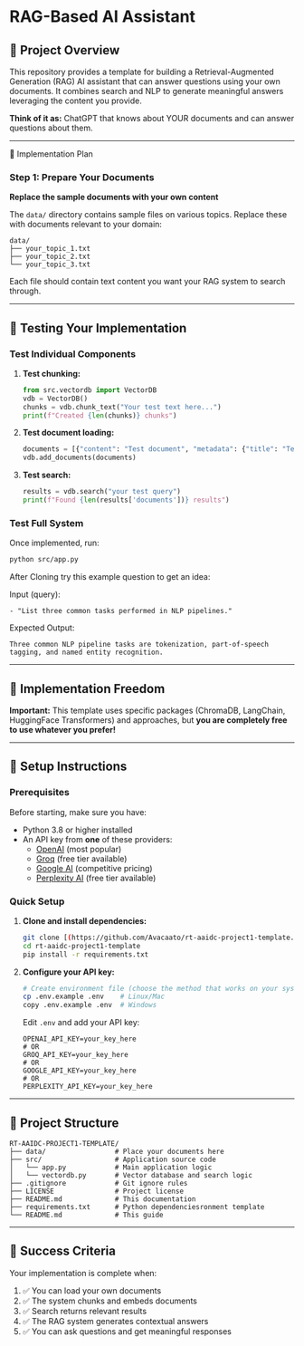 # RAG-Based AI Assistant 

## 🤖 Project Overview

This repository provides a template for building a Retrieval-Augmented Generation (RAG) AI assistant that can answer questions using your own documents.
It combines search and NLP to generate meaningful answers leveraging the content you provide.

**Think of it as:** ChatGPT that knows about YOUR documents and can answer questions about them.


---
🚦 Implementation Plan

### Step 1: Prepare Your Documents

**Replace the sample documents with your own content**

The `data/` directory contains sample files on various topics. Replace these with documents relevant to your domain:

```
data/
├── your_topic_1.txt
├── your_topic_2.txt
└── your_topic_3.txt
```

Each file should contain text content you want your RAG system to search through.

---

## 🧪 Testing Your Implementation

### Test Individual Components

1. **Test chunking:**

   ```python
   from src.vectordb import VectorDB
   vdb = VectorDB()
   chunks = vdb.chunk_text("Your test text here...")
   print(f"Created {len(chunks)} chunks")
   ```
2. **Test document loading:**

   ```python
   documents = [{"content": "Test document", "metadata": {"title": "Test"}}]
   vdb.add_documents(documents)
   ```
3. **Test search:**

   ```python
   results = vdb.search("your test query")
   print(f"Found {len(results['documents'])} results")
   ```

### Test Full System

Once implemented, run:

```bash
python src/app.py
```
After Cloning try this example question to get an idea:

Input (query):
```
- "List three common tasks performed in NLP pipelines."
```

Expected Output:
```
Three common NLP pipeline tasks are tokenization, part-of-speech tagging, and named entity recognition.
```
---

## 🔧 Implementation Freedom

**Important:** This template uses specific packages (ChromaDB, LangChain, HuggingFace Transformers) and approaches, but **you are completely free to use whatever you prefer!**


---

## 🚀 Setup Instructions

### Prerequisites

Before starting, make sure you have:

- Python 3.8 or higher installed
- An API key from **one** of these providers:
  - [OpenAI](https://platform.openai.com/api-keys) (most popular)
  - [Groq](https://console.groq.com/keys) (free tier available)
  - [Google AI](https://aistudio.google.com/app/apikey) (competitive pricing)
  - [Perplexity AI](https://https://api.perplexity.ai) (free tier available)

### Quick Setup

1. **Clone and install dependencies:**

   ```bash
   git clone [(https://github.com/Avacaato/rt-aaidc-project1-template.git)]
   cd rt-aaidc-project1-template
   pip install -r requirements.txt
   ```

2. **Configure your API key:**

   ```bash
   # Create environment file (choose the method that works on your system)
   cp .env.example .env    # Linux/Mac
   copy .env.example .env  # Windows
   ```

   Edit `.env` and add your API key:

   ```
   OPENAI_API_KEY=your_key_here
   # OR
   GROQ_API_KEY=your_key_here  
   # OR
   GOOGLE_API_KEY=your_key_here
   # OR
   PERPLEXITY_API_KEY=your_key_here
   ```


---

## 📁 Project Structure

```
RT-AAIDC-PROJECT1-TEMPLATE/
├── data/                 # Place your documents here
├── src/                  # Application source code
│   └── app.py            # Main application logic
│   └── vectordb.py       # Vector database and search logic
├── .gitignore            # Git ignore rules
├── LICENSE               # Project license
├── README.md             # This documentation
├── requirements.txt      # Python dependenciesronment template
└── README.md             # This guide
```


---

## 🏁 Success Criteria

Your implementation is complete when:

1. ✅ You can load your own documents
2. ✅ The system chunks and embeds documents
3. ✅ Search returns relevant results
4. ✅ The RAG system generates contextual answers
5. ✅ You can ask questions and get meaningful responses


